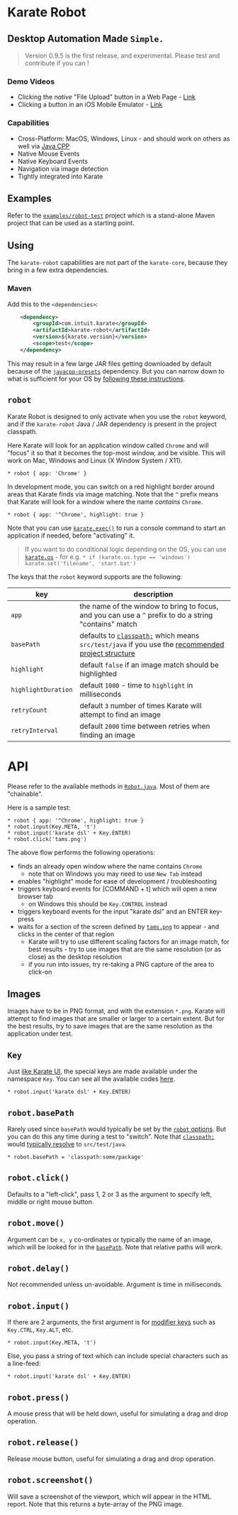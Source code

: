 # Karate Robot

## Desktop Automation Made `Simple.`
> Version 0.9.5 is the first release, and experimental. Please test and contribute if you can !

### Demo Videos
* Clicking the *native* "File Upload" button in a Web Page - [Link](https://twitter.com/ptrthomas/status/1215534821234995200)
* Clicking a button in an iOS Mobile Emulator - [Link](https://twitter.com/ptrthomas/status/1217479362666041344)

### Capabilities
* Cross-Platform: MacOS, Windows, Linux - and should work on others as well via [Java CPP](https://github.com/bytedeco/javacpp)
* Native Mouse Events
* Native Keyboard Events
* Navigation via image detection
* Tightly integrated into Karate

## Examples
Refer to the [`examples/robot-test`](../examples/robot-test) project which is a stand-alone Maven project that can be used as a starting point.

## Using
The `karate-robot` capabilities are not part of the `karate-core`, because they bring in a few extra dependencies.

### Maven
Add this to the `<dependencies>`:

```xml
    <dependency>
        <groupId>com.intuit.karate</groupId>
        <artifactId>karate-robot</artifactId>
        <version>${karate.version}</version>
        <scope>test</scope>
    </dependency> 
```

This may result in a few large JAR files getting downloaded by default because of the [`javacpp-presets`](https://github.com/bytedeco/javacpp-presets) dependency. But you can narrow down to what is sufficient for your OS by [following these instructions](https://github.com/bytedeco/javacpp-presets/wiki/Reducing-the-Number-of-Dependencies).

## `robot`
Karate Robot is designed to only activate when you use the `robot` keyword, and if the `karate-robot` Java / JAR dependency is present in the project classpath.

Here Karate will look for an application window called `Chrome` and will "focus" it so that it becomes the top-most window, and be visible. This will work on Mac, Windows and Linux (X Window System / X11).

```cucumber
* robot { app: 'Chrome' }
```

In development mode, you can switch on a red highlight border around areas that Karate finds via image matching. Note that the `^` prefix means that Karate will look for a window where the name *contains* `Chrome`.

```cucumber
* robot { app: '^Chrome', highlight: true }
```

Note that you can use [`karate.exec()`](https://github.com/intuit/karate#karate-exec) to run a console command to start an application if needed, before "activating" it.

> If you want to do conditional logic depending on the OS, you can use [`karate.os`](https://github.com/intuit/karate#karate-os) - for e.g. `* if (karate.os.type == 'windows') karate.set('filename', 'start.bat')`

The keys that the `robot` keyword supports are the following:

key | description
--- | -----------
`app` | the name of the window to bring to focus, and you can use a `^` prefix to do a string "contains" match
`basePath` | defaults to [`classpath:`](https://github.com/intuit/karate#classpath) which means `src/test/java` if you use the [recommended project structure](https://github.com/intuit/karate#folder-structure)
`highlight` | default `false` if an image match should be highlighted
`highlightDuration` | default `1000` - time to `highlight` in milliseconds
`retryCount` | default `3` number of times Karate will attempt to find an image
`retryInterval` | default `2000` time between retries when finding an image

# API
Please refer to the available methods in [`Robot.java`](src/main/java/com/intuit/karate/robot/Robot.java). Most of them are "chainable".

Here is a sample test:

```cucumber
* robot { app: '^Chrome', highlight: true }
* robot.input(Key.META, 't')
* robot.input('karate dsl' + Key.ENTER)
* robot.click('tams.png')
```

The above flow performs the following operations:
* finds an already open window where the name contains `Chrome`
  * note that on Windows you may need to use `New Tab` instead
* enables "highlight" mode for ease of development / troubleshooting
* triggers keyboard events for [COMMAND + t] which will open a new browser tab
  * on Windows this should be `Key.CONTROL` instead
* triggers keyboard events for the input "karate dsl" and an ENTER key-press
* waits for a section of the screen defined by [`tams.png`](src/test/java/tams.png) to appear - and clicks in the center of that region
  * Karate will try to use different scaling factors for an image match, for best results - try to use images that are the same resolution (or as close) as the desktop resolution
  * if you run into issues, try re-taking a PNG capture of the area to click-on

## Images
Images have to be in PNG format, and with the extension `*.png`. Karate will attempt to find images that are smaller or larger to a certain extent. But for the best results, try to save images that are the same resolution as the application under test.

## `Key`
Just [like Karate UI](https://github.com/intuit/karate/tree/master/karate-core#special-keys), the special keys are made available under the namespace `Key`. You can see all the available codes [here](https://github.com/intuit/karate/blob/master/karate-core/src/main/java/com/intuit/karate/driver/Key.java).

```cucumber
* robot.input('karate dsl' + Key.ENTER)
```

## `robot.basePath`
Rarely used since `basePath` would typically be set by the [`robot` options](#robot). But you can do this any time during a test to "switch". Note that [`classpath:`](https://github.com/intuit/karate#classpath) would [typically resolve](https://github.com/intuit/karate#folder-structure) to `src/test/java`.

```cucumber
* robot.basePath = 'classpath:some/package'
```

## `robot.click()`
Defaults to a "left-click", pass 1, 2 or 3 as the argument to specify left, middle or right mouse button.

## `robot.move()`
Argument can be `x, y` co-ordinates or typically the name of an image, which will be looked for in the [`basePath`](#robot). Note that relative paths will work.

## `robot.delay()`
Not recommended unless un-avoidable. Argument is time in milliseconds.

## `robot.input()`
If there are 2 arguments, the first argument is for [modifier keys](#key) such as `Key.CTRL`, `Key.ALT`, etc.

```cucumber
* robot.input(Key.META, 't')
```

Else, you pass a string of text which can include special characters such as a line-feed:

```cucumber
* robot.input('karate dsl' + Key.ENTER)
```

## `robot.press()`
A mouse press that will be held down, useful for simulating a drag and drop operation.

## `robot.release()`
Release mouse button, useful for simulating a drag and drop operation.

## `robot.screenshot()`
Will save a screenshot of the viewport, which will appear in the HTML report. Note that this returns a byte-array of the PNG image.
